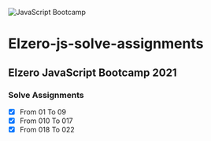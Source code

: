 ![JavaScript Bootcamp](https://elzero.org/js.png)

# Elzero-js-solve-assignments
## Elzero JavaScript Bootcamp 2021

### Solve Assignments
- [x] From 01 To 09 
- [x] From 010 To 017 
- [x] From 018 To 022 
